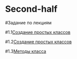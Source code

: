 # Second-half

#Задание по лекциям

#1.1[Создание простых классов](1_1.ipynb)

#1.2[Создание простых классов](1_2.ipynb)

#1.3[Методы класса]()
